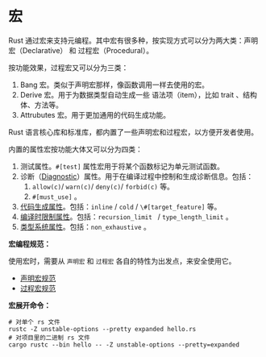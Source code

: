 # 宏

Rust  通过宏来支持元编程。其中宏有很多种，按实现方式可以分为两大类：声明宏（Declarative） 和 过程宏（Procedural）。

按功能效果，过程宏又可以分为三类：

1.  Bang 宏。类似于声明宏那样，像函数调用一样去使用的宏。
2. Derive 宏。用于为数据类型自动生成一些 语法项（item），比如 trait 、结构体、方法等。
3. Attrubutes 宏。用于更加通用的代码生成功能。

Rust 语言核心库和标准库，都内置了一些声明宏和过程宏，以方便开发者使用。

内置的属性宏按功能大体又可以分为四类：

1. 测试属性。`#[test]` 属性宏用于将某个函数标记为单元测试函数。
2. 诊断（[Diagnostic](https://doc.rust-lang.org/reference/attributes/diagnostics.html#diagnostic-attributes)）属性。用于在编译过程中控制和生成诊断信息。包括：
   1. `allow(c)`/ `warn(c)`/ `deny(c)`/ `forbid(c)`  等。
   2. `#[must_use]` 。
3. [代码生成属性](https://doc.rust-lang.org/reference/attributes/codegen.html)。包括：`inline` / `cold` / `\#[target_feature]` 等。
4. [编译时限制属性](https://doc.rust-lang.org/reference/attributes/limits.html)。包括：`recursion_limit ` / `type_length_limit` 。
5. [类型系统属性](https://doc.rust-lang.org/reference/attributes/type_system.html)。包括：`non_exhaustive` 。

**宏编程规范：**

使用宏时，需要从 `声明宏` 和 `过程宏` 各自的特性为出发点，来安全使用它。

- [声明宏规范](./macros/declarative.md)
- [过程宏规范](./macros/procedural.md)

**宏展开命令：**

```text
# 对单个 rs 文件
rustc -Z unstable-options --pretty expanded hello.rs
# 对项目里的二进制 rs 文件
cargo rustc --bin hello -- -Z unstable-options --pretty=expanded
```

